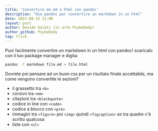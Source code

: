 ```yaml
---
title: 'Convertire da md a html con pandoc'
description: "Usa pandoc per convertire un markdown in un html"
date: 2021-08-15 21:00
layout: post
author: Davide Galati (in arte PsykeDady)
author_github: PsykeDady
tag: trick
---
```


Puoi facilmente convertire un markdown in un html con pandoc! scaricalo con il tuo package manager e digita:
```bash
pandoc -f markdown file.md > file.html
```

Dovrete poi pensare ad un buon css per un risultato finale accettabile, ma come vengono convertite le sezioni?

- il grassetto tra `<b>`
- corsivo tra `<em>`
- citazioni tra `<blockquote>`
- codice in line con `<code>`
- codice a blocco con `<pre>`
- immagini tra `<figure>` poi `<img>` quindi `<figcaption>` se tra quadre c'è scritto qualcosa
- liste con `<ul>`


